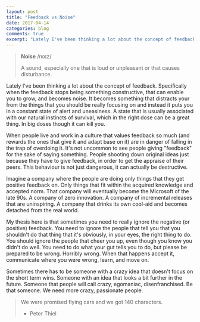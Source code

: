 ```yaml
---
layout: post
title: "Feedback vs Noise"
date: 2017-04-14
categories: blog
comments: true
excerpt: "Lately I've been thinking a lot about the concept of feedback. Specifically when the feedback stops being something constructive, that can enable you to grow, and becomes noise."
---
```

> **Noise**  /nɔɪz/
>
> A sound, especially one that is loud or unpleasant or that causes disturbance.

Lately I've been thinking a lot about the concept of feedback. Specifically when the feedback stops being something constructive, that can enable you to grow, and becomes noise. It becomes something that distracts your from the things that you should be really focusing on and instead it puts you in a constant state of alert and uneasiness. A state that is usually associated with our natural instincts of survival, which in the right dose can be a great thing. In big doses though it can kill you.

When people live and work in a culture that values feedback so much (and rewards the ones that give it and adapt base on it) are in danger of falling in the trap of overdoing it. It's not uncommon to see people giving "feedback" for the sake of saying something. People shooting down original ideas just because they have to give feedback, in order to get the appraise of their peers. This behaviour is not just dangerous, it can actually be destructive.

Imagine a company where the people are doing only things that they get positive feedback on. Only things that fit within the acquired knowledge and accepted norm. That company will eventually become the Microsoft of the late 90s. A company of zero innovation. A company of incremental releases that are uninspiring. A company that drinks its own cool-aid and becomes detached from the real world.

My thesis here is that sometimes you need to really ignore the negative (or positive) feedback. You need to ignore the people that tell you that you shouldn't do that thing that it's obviously, in your eyes, the right thing to do. You should ignore the people that cheer you up, even though you know you didn't do well. You need to do what your gut tells you to do, but please be prepared to be wrong. Horribly wrong. When that happens accept it, communicate where you were wrong, learn, and move on.

Sometimes there has to be someone with a crazy idea that doesn't focus on the short term wins. Someone with an idea that looks a bit further in the future. Someone that people will call crazy, egomaniac, disenfranchised. Be that someone. We need more crazy, passionate people.

> We were promised flying cars and we got 140 characters.
> - Peter Thiel
